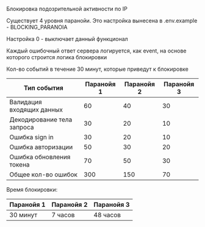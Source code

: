 Блокировка подозрительной активности по IP

Существует 4 уровня паранойи. Это настройка вынесена в .env.example - BLOCKING_PARANOIA

Настройка 0 - выключает данный функционал

Каждый ошибочный ответ сервера логируется, как event, на основе которого 
строится логика блокировки

Кол-во событий в течение 30 минут, которые приведут к блокировке

| Тип события                   | Паранойя 1 | Паранойя 2 | Паранойя 3 |
|-------------------------------|------------|------------|------------|
| Валидация<br/>входящих данных | 60         | 40         | 30         |
| Декодирование тела запроса    | 30         | 20         | 10         |
| Ошибка sign in                | 30         | 20         | 10         |
| Ошибка авторизации            | 50         | 30         | 20         |
| Ошибка обновления токена      | 70         | 50         | 30         |
| Общее кол-во ошибок           | 300        | 150        | 70         |


Время блокировки:

| Паранойя 1 | Паранойя 2 | Паранойя 3 |
|------------|------------|------------|
| 30 минут   | 7 часов    | 48 часов   |
